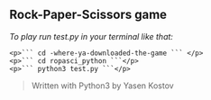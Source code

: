 ## Rock-Paper-Scissors game

*To play run test.py in your terminal like that:*
```
<p>``` cd -where-ya-downloaded-the-game ``` </p>
<p>``` cd ropasci_python ```</p>
<p>``` python3 test.py ```</p>
```
>Written with Python3 by Yasen Kostov
